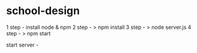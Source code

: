 # school-design

1 step - install node & npm
2 step - > npm install
3 step - > node server.js
4 step - > npm start


start server - 
